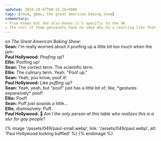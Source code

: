 ```yaml
---
updated: 2024-10-07T09:15:26+0000
tags: [food, gbbo, the great american baking show]
commentary:
- Prue knows but she also knows it's specific to the UK
- the rest of them genuinely have no idea why he's reacting like that
---
```


on _The Great American Baking Show_:\
**Sean:** I'm really worried about it poofing up a little bit too much when the jam-\
**Paul Hollywood:** _Poofing_ up?\
**Ellie:** Poofing up!\
**Sean:** The correct term. The scientific term.\
**Ellie:** The culinary term. Yeah. "Poof up."\
**Sean:** Yeah, you know, poof it!\
**Paul Hollywood:** Like _puffing_ up?\
**Sean:** Yeah, yeah, but "poof" just has a little bit of, like, \*gestures expansively\* poof!\
**Ellie:** Poof!\
**Sean:** Puff just sounds a little...\
**Ellie**, dismissively: Puff.\
**Paul Hollywood:** 💭 *Am I the only person at this table who realizes this is a slur for gay people?*

{% image '/assets/049/paul-small.webp', link: '/assets/049/paul.webp', alt: 'Paul Hollywood looking baffled' %}
{% endimage %}
